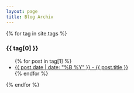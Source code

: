 ```yaml
---
layout: page
title: Blog Archiv
---
```


{% for tag in site.tags %}
  <h3>{{ tag[0] }}</h3>
  <ul>
    {% for post in tag[1] %}
      <li><a href="{{post.url|prepend: site.baseurl}}">{{ post.date | date: "%B %Y" }} - {{ post.title }}</a></li>
    {% endfor %}
  </ul>
{% endfor %}
